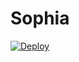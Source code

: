 # Sophia 


[![Deploy](https://www.herokucdn.com/deploy/button.svg)](https://heroku.com/deploy?template=https://github.com/dihanrandila1/sophia.git)
